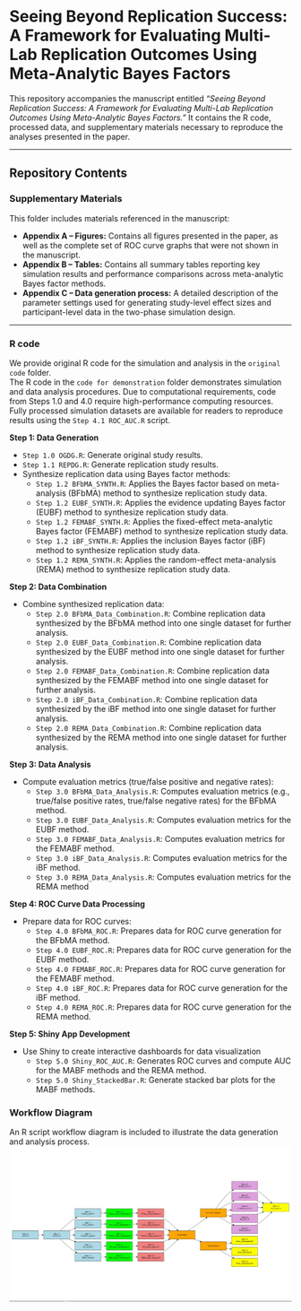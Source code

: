 # Seeing Beyond Replication Success: A Framework for Evaluating Multi-Lab Replication Outcomes Using Meta-Analytic Bayes Factors

This repository accompanies the manuscript entitled *“Seeing Beyond Replication Success: A Framework for Evaluating Multi-Lab Replication Outcomes Using Meta-Analytic Bayes Factors.”* It contains the R code, processed data, and supplementary materials necessary to reproduce the analyses presented in the paper.

---

## Repository Contents

### Supplementary Materials
This folder includes materials referenced in the manuscript:

- **Appendix A – Figures:** Contains all figures presented in the paper, as well as the complete set of ROC curve graphs that were not shown in the manuscript. 
- **Appendix B – Tables:** Contains all summary tables reporting key simulation results and performance comparisons across meta-analytic Bayes factor methods.  
- **Appendix C – Data generation process:** A detailed description of the parameter settings used for generating study-level effect sizes and participant-level data in the two-phase simulation design.

---
### R code
We provide original R code for the simulation and analysis in the `original code` folder.  
The R code in the `code for demonstration` folder demonstrates simulation and data analysis procedures. Due to computational requirements, code from Steps 1.0 and 4.0 require high-performance computing resources. Fully processed simulation datasets are available for readers to reproduce results using the `Step 4.1 ROC_AUC.R` script.

**Step 1: Data Generation**
-  `Step 1.0 OGDG.R`: Generate original study results.
-  `Step 1.1 REPDG.R`: Generate replication study results.
- Synthesize replication data using Bayes factor methods:
  - `Step 1.2 BFbMA_SYNTH.R`: Applies the Bayes factor based on meta-analysis (BFbMA)  method to synthesize replication study data.
  - `Step 1.2 EUBF_SYNTH.R`: Applies the evidence updating Bayes factor (EUBF) method to synthesize replication study data.
  - `Step 1.2 FEMABF_SYNTH.R`: Applies the fixed-effect meta-analytic Bayes factor (FEMABF)  method to synthesize replication study data.
  - `Step 1.2 iBF_SYNTH.R`: Applies the inclusion Bayes factor (iBF) method to synthesize replication study data.
  - `Step 1.2 REMA_SYNTH.R`: Applies the random-effect meta-analysis (REMA) method to synthesize replication study data.

**Step 2: Data Combination**
- Combine synthesized replication data:
  - `Step 2.0 BFbMA_Data_Combination.R`: Combine replication data synthesized by the BFbMA method into one single dataset for further analysis.
  - `Step 2.0 EUBF_Data_Combination.R`: Combine replication data synthesized by the EUBF method into one single dataset for further analysis.
  - `Step 2.0 FEMABF_Data_Combination.R`: Combine replication data synthesized by the FEMABF method into one single dataset for further analysis.
  - `Step 2.0 iBF_Data_Combination.R`: Combine replication data synthesized by the iBF method into one single dataset for further analysis.
  - `Step 2.0 REMA_Data_Combination.R`: Combine replication data synthesized by the REMA method into one single dataset for further analysis.

**Step 3: Data Analysis**
- Compute evaluation metrics (true/false positive and negative rates):
  - `Step 3.0 BFbMA_Data_Analysis.R`: Computes evaluation metrics (e.g., true/false positive rates, true/false negative rates) for the BFbMA method. 
  - `Step 3.0 EUBF_Data_Analysis.R`: Computes evaluation metrics for the EUBF method.
  - `Step 3.0 FEMABF_Data_Analysis.R`: Computes evaluation metrics for the FEMABF method. 
  - `Step 3.0 iBF_Data_Analysis.R`: Computes evaluation metrics for the iBF method. 
  - `Step 3.0 REMA_Data_Analysis.R`: Computes evaluation metrics for the REMA method

**Step 4: ROC Curve Data Processing**
- Prepare data for ROC curves:
  - `Step 4.0 BFbMA_ROC.R`: Prepares data for ROC curve generation for the BFbMA method.
  - `Step 4.0 EUBF_ROC.R`: Prepares data for ROC curve generation for the EUBF method.
  - `Step 4.0 FEMABF_ROC.R`: Prepares data for ROC curve generation for the FEMABF method.
  - `Step 4.0 iBF_ROC.R`: Prepares data for ROC curve generation for the iBF method.
  - `Step 4.0 REMA_ROC.R`: Prepares data for ROC curve generation for the REMA method.

**Step 5: Shiny App Development**
- Use Shiny to create interactive dashboards for data visualization
  - `Step 5.0 Shiny_ROC_AUC.R`: Generates ROC curves and compute AUC for the MABF methods and the REMA method.
  - `Step 5.0 Shiny_StackedBar.R`: Generate stacked bar plots for the MABF methods.

### Workflow Diagram

An R script workflow diagram is included to illustrate the data generation and analysis process.
![Workflow Diagram](images/workflow2.png)

     
